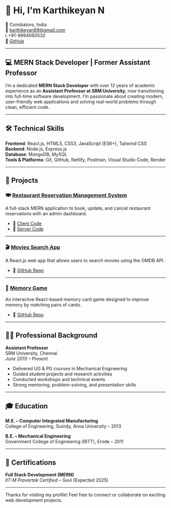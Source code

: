 # 👋 Hi, I'm Karthikeyan N

📍 Coimbatore, India  
📧 karthikeyan89@gmail.com  
📞 +91-9994060532  
🔗 [GitHub](https://github.com/Karthikeyan-N-FSD)

---

## 💻 MERN Stack Developer | Former Assistant Professor

I’m a dedicated **MERN Stack Developer** with over 12 years of academic experience as an **Assistant Professor at SRM University**, now transitioning into full-time software development. I’m passionate about creating modern, user-friendly web applications and solving real-world problems through clean, efficient code.

---

## 🛠️ Technical Skills

**Frontend**: React.js, HTML5, CSS3, JavaScript (ES6+), Tailwind CSS  
**Backend**: Node.js, Express.js  
**Database**: MongoDB, MySQL  
**Tools & Platforms**: Git, GitHub, Netlify, Postman, Visual Studio Code, Render

---

## 🚀 Projects

### 🍽 [Restaurant Reservation Management System](https://quisine.netlify.app/)
A full-stack MERN application to book, update, and cancel restaurant reservations with an admin dashboard.  
- 🔗 [Client Code](https://github.com/Karthikeyan-N-FSD/Restaurant-Reservation-and-Review-Platform-Client-Code)  
- 🔗 [Server Code](https://github.com/Karthikeyan-N-FSD/Restaurant-Reservation-and-Review-Platform-Server-Code)

---

### 🎬 [Movies Search App](https://kaz-movies-search.netlify.app/)
A React.js web app that allows users to search movies using the OMDB API.  
- 🔗 [GitHub Repo](https://github.com/Karthikeyan-N-FSD/Movies-Search-App)

---

### 🧠 [Memory Game](https://kaz-memory-game.netlify.app/)
An interactive React-based memory card game designed to improve memory by matching pairs of cards.  
- 🔗 [GitHub Repo](https://github.com/Karthikeyan-N-FSD/Memory-Game-Task)

---

## 👨‍🏫 Professional Background

**Assistant Professor**  
SRM University, Chennai  
*June 2013 – Present*

- Delivered UG & PG courses in Mechanical Engineering
- Guided student projects and research activities
- Conducted workshops and technical events
- Strong mentoring, problem-solving, and presentation skills

---

## 🎓 Education

**M.E. – Computer Integrated Manufacturing**  
College of Engineering, Guindy, Anna University – 2013  

**B.E. – Mechanical Engineering**  
Government College of Engineering (IRTT), Erode – 2011

---

## 📜 Certifications

**Full Stack Development (MERN)**  
*IIT-M Pravartak Certified* – Guvi (Expected 2025)

---

Thanks for visiting my profile! Feel free to connect or collaborate on exciting web development projects.
